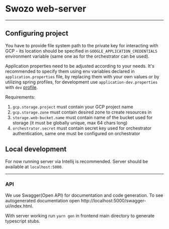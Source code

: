 # Swozo web-server

---

## Configuring project

You have to provide file system path to the private key for interacting with GCP - its location should be specified in `GOOGLE_APPLICATION_CREDENTIALS` environment variable (same one as for the orchestrator can be used).

Application properties need to be adjusted according to your needs. It's recommended to specify them using env variables declared in `application.properties` file, by replacing them with your own values or by utilizing spring profiles, for development use `application-dev.properties` with `dev` [profile](https://stackoverflow.com/questions/39738901/how-do-i-activate-a-spring-boot-profile-when-running-from-intellij).

Requirements:
1. `gcp.storage.project` must contain your GCP project name
2. `gcp.storage.zone` must contain desired zone to create resources in
3. `storage.web-bucket.name` must contain name of the bucket used for storage (it must be globally unique, max 64 chars long)
4. `orchestrator.secret` must contain secret key used for orchestrator authentication, same one must be configured on orchestrator
## Local development

For now running server via Intellij is recommended. Server should be available at `localhost:5000`.

---

### API

We use Swagger(Open API) for documentation and code generation.
To see autogenerated documentation open http://localhost:5000/swagger-ui/index.html.

With server working run `yarn gen` in frontend main directory to generate typescript stubs.